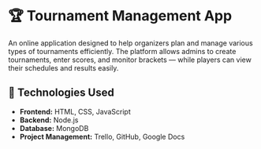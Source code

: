 # 🏆 Tournament Management App

An online application designed to help organizers plan and manage various types of tournaments efficiently. The platform allows admins to create tournaments, enter scores, and monitor brackets — while players can view their schedules and results easily.

## 📁 Technologies Used

- **Frontend:** HTML, CSS, JavaScript
- **Backend:** Node.js
- **Database:** MongoDB
- **Project Management:** Trello, GitHub, Google Docs
